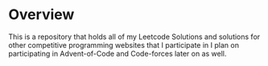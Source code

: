 # Overview
This is a repository that holds all of my Leetcode Solutions and solutions for other competitive programming websites that I participate in
I plan on participating in Advent-of-Code and Code-forces later on as well.





